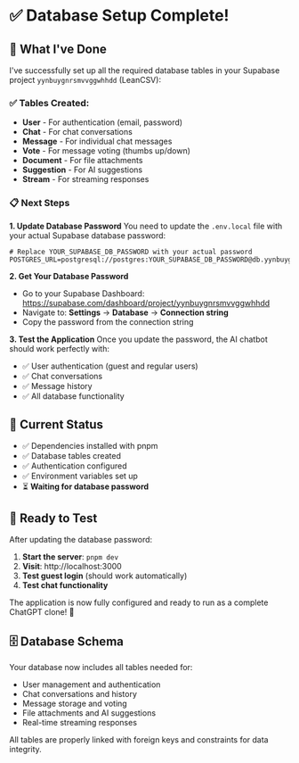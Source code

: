# ✅ Database Setup Complete!

## 🎉 What I've Done

I've successfully set up all the required database tables in your Supabase project `yynbuygnrsmvvggwhhdd` (LeanCSV):

### ✅ Tables Created:
- **User** - For authentication (email, password)
- **Chat** - For chat conversations
- **Message** - For individual chat messages
- **Vote** - For message voting (thumbs up/down)
- **Document** - For file attachments
- **Suggestion** - For AI suggestions
- **Stream** - For streaming responses

### 📋 Next Steps

**1. Update Database Password**
You need to update the `.env.local` file with your actual Supabase database password:

```env
# Replace YOUR_SUPABASE_DB_PASSWORD with your actual password
POSTGRES_URL=postgresql://postgres:YOUR_SUPABASE_DB_PASSWORD@db.yynbuygnrsmvvggwhhdd.supabase.co:5432/postgres
```

**2. Get Your Database Password**
- Go to your Supabase Dashboard: https://supabase.com/dashboard/project/yynbuygnrsmvvggwhhdd
- Navigate to: **Settings** → **Database** → **Connection string**
- Copy the password from the connection string

**3. Test the Application**
Once you update the password, the AI chatbot should work perfectly with:
- ✅ User authentication (guest and regular users)
- ✅ Chat conversations
- ✅ Message history
- ✅ All database functionality

## 🔧 Current Status

- ✅ Dependencies installed with pnpm
- ✅ Database tables created
- ✅ Authentication configured
- ✅ Environment variables set up
- ⏳ **Waiting for database password**

## 🚀 Ready to Test

After updating the database password:

1. **Start the server**: `pnpm dev`
2. **Visit**: http://localhost:3000
3. **Test guest login** (should work automatically)
4. **Test chat functionality**

The application is now fully configured and ready to run as a complete ChatGPT clone! 🎉

## 🗄️ Database Schema

Your database now includes all tables needed for:
- User management and authentication
- Chat conversations and history
- Message storage and voting
- File attachments and AI suggestions
- Real-time streaming responses

All tables are properly linked with foreign keys and constraints for data integrity.
